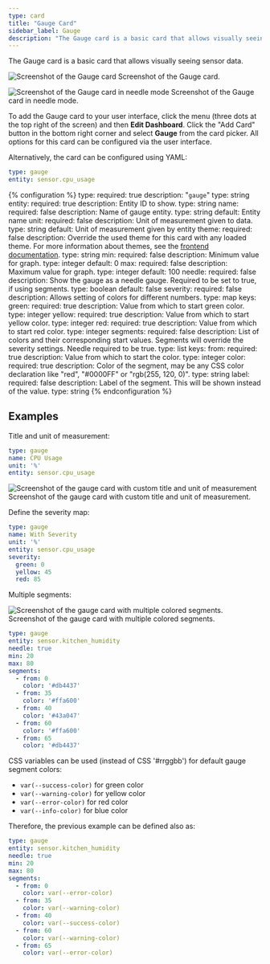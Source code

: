 ```yaml
---
type: card
title: "Gauge Card"
sidebar_label: Gauge
description: "The Gauge card is a basic card that allows visually seeing sensor data."
---
```


The Gauge card is a basic card that allows visually seeing sensor data.

<p class='img'>
<img src='/images/dashboards/gauge_card.gif' alt='Screenshot of the Gauge card'>
Screenshot of the Gauge card.
</p>

<p class='img'>
<img src='/images/dashboards/gauge_needle_card.png' alt='Screenshot of the Gauge card in needle mode'>
Screenshot of the Gauge card in needle mode.
</p>

To add the Gauge card to your user interface, click the menu (three dots at the top right of the screen) and then **Edit Dashboard**. Click the "Add Card" button in the bottom right corner and select **Gauge** from the card picker. All options for this card can be configured via the user interface.

Alternatively, the card can be configured using YAML:

```yaml
type: gauge
entity: sensor.cpu_usage
```

{% configuration %}
type:
  required: true
  description: "`gauge`"
  type: string
entity:
  required: true
  description: Entity ID to show.
  type: string
name:
  required: false
  description: Name of gauge entity.
  type: string
  default: Entity name
unit:
  required: false
  description: Unit of measurement given to data.
  type: string
  default: Unit of measurement given by entity
theme:
  required: false
  description: Override the used theme for this card with any loaded theme. For more information about themes, see the [frontend documentation](/integrations/frontend/).
  type: string
min:
  required: false
  description: Minimum value for graph.
  type: integer
  default: 0
max:
  required: false
  description: Maximum value for graph.
  type: integer
  default: 100
needle:
  required: false
  description: Show the gauge as a needle gauge. Required to be set to true, if using segments.
  type: boolean
  default: false
severity:
  required: false
  description: Allows setting of colors for different numbers.
  type: map
  keys:
    green:
      required: true
      description: Value from which to start green color.
      type: integer
    yellow:
      required: true
      description: Value from which to start yellow color.
      type: integer
    red:
      required: true
      description: Value from which to start red color.
      type: integer
segments:
  required: false
  description: List of colors and their corresponding start values. Segments will override the severity settings. Needle required to be true.
  type: list
  keys:
    from:
      required: true
      description: Value from which to start the color.
      type: integer
    color:
      required: true
      description: Color of the segment, may be any CSS color declaration like "red", "#0000FF" or "rgb(255, 120, 0)".
      type: string
    label:
      required: false
      description: Label of the segment. This will be shown instead of the value.
      type: string
{% endconfiguration %}

## Examples

Title and unit of measurement:

```yaml
type: gauge
name: CPU Usage
unit: '%'
entity: sensor.cpu_usage
```

<p class='img'>
<img src='/images/dashboards/gauge_card.gif' alt='Screenshot of the gauge card with custom title and unit of measurement'>
Screenshot of the gauge card with custom title and unit of measurement.
</p>

Define the severity map:

```yaml
type: gauge
name: With Severity
unit: '%'
entity: sensor.cpu_usage
severity:
  green: 0
  yellow: 45
  red: 85
```

Multiple segments:

<p class='img'>
<img src='/images/dashboards/gauge_segments.png' alt='Screenshot of the gauge card with multiple colored segments.'>
Screenshot of the gauge card with multiple colored segments.
</p>

```yaml
type: gauge
entity: sensor.kitchen_humidity
needle: true
min: 20
max: 80
segments:
  - from: 0
    color: '#db4437'
  - from: 35
    color: '#ffa600'
  - from: 40
    color: '#43a047'
  - from: 60
    color: '#ffa600'
  - from: 65
    color: '#db4437'
```

CSS variables can be used (instead of CSS '#rrggbb') for default gauge segment colors:

- `var(--success-color)` for green color
- `var(--warning-color)` for yellow color
- `var(--error-color)` for red color
- `var(--info-color)` for blue color

Therefore, the previous example can be defined also as:

```yaml
type: gauge
entity: sensor.kitchen_humidity
needle: true
min: 20
max: 80
segments:
  - from: 0
    color: var(--error-color)
  - from: 35
    color: var(--warning-color)
  - from: 40
    color: var(--success-color)
  - from: 60
    color: var(--warning-color)
  - from: 65
    color: var(--error-color)
```
